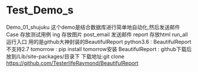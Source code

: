 # Test_Demo_s
Demo_01_shujuku 这个demo是结合数据库进行简单地自动化,然后发送邮件
Case 存放测试用例
ing 存放图片
post_email 发送邮件
report 存放html
run_all  运行入口
用的是github大神封装的BeautifulReport
python3.6 : BeautifulReport不支持2.7
tomorrow : pip install tomorrow安装
BeautifulReport : github下载后放到/Lib/site-packages/目录下
下载地址:git clone https://github.com/TesterlifeRaymond/BeautifulReport
